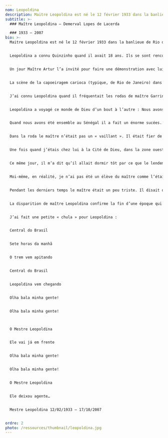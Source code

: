 ```yaml
---
nom: Leopoldina
description: Maitre Leopoldina est né le 12 février 1933 dans la banlieue de Rio de Janeiro, il est issu d’une famille pauvre.
subtitle: >-
  ### Maître Leopoldina – Demerval Lopes de Lacerda

  ### 1933 – 2007
bio: >-
  Maitre Leopoldina est né le 12 février 1933 dans la banlieue de Rio de Janeiro, il est issu d’une famille pauvre. Très tôt il a perdu sa mère et son père l’a abandonné. Il a donc été élevé par une tante qui le maltraitait et un jour il a pris fuite. Il a dormi dans la rue, a vendu des bonbons dans la station de train – Central do Brésil – qui fait référence à son surnom, surnom qu’il a gardé toute sa vie. En faits, à cette époque pour attirer l’attention des passagers, il imitait le son d’un train qui s’appelait Leopoldina. Il est passé par la maison de correction de l’enfance et l’adolescence – FUNABEM – et a passé quelques temps en taule avec son premier maître de capoeira Quinzinho.


  Leopoldina a connu Quinzinho quand il avait 18 ans. Ils se sont rencontrés dans le morro (bidonville) de São Carlos au centre ville de Rio. Quinzinho, selon Leopoldina, boitait d’une jambe mais était très bon en rastera (balayage.) C’était un voyou, chef de gang qui a fini assassiné en prison. Ensuite, Leopoldina a connu un capoeiriste bahianais qui venait d’arriver de l’intérieur de Bahia, il se nommait Artur Emidio. Il était impressionné par sa rapidité et vite il a compris que c’était avec lui qu’il allait continuer son apprentissage.


  Un jour Maître Artur l’a invité pour faire une démonstration avec lui et d’autres capoeiristes à Olaria, dans la banlieue de Rio. C’est à cette occasion qu’il a connu Carlos Bahiano Maluco, ce dernier a trouvé un boulot pour Leopoldina comme docker au quai du port de Rio. Cette rencontre a marqué la vie de Leopoldina à jamais. C’est à partir de cette roda d’exhibition que Leopoldina a commencé à rencontré les angoleiros de Rio, la majorité de ces gens venaient de la banlieue : Joel Lourenço, Kadu, Zé Ignorante, Dois de Ouro, Imagem do Cão, sont quelque uns des personnages dont il se souvient. Le quai du port, les malandrins et les rodas de dimanche ont constitué l’univers de Leopoldina, où il a évolué et s’est forgé sa personnalité et son charisme.


  La scène de la capoeiragem carioca (typique, de Rio de Janeiro) dans les années 50 avait des illustres personnages : Maître Paraná, grand joueur de berimbau, d’ailleurs il fréquentait beaucoup l’Académie de Artur et est le fondateur du groupe São Bento Pequeno. Le grand Mario Buscapé ( Mario Santos) qui a connu Besouro, fondateur du Groupe Bomfim, maître de Zé Grande qui à son tour a formé maître Cabide. Le fameux Maître Sinhosinho qui était déjà un peu oublié à cette époque, faisait partie de cette élite de capoeiras des années 50 à Rio de Janeiro.


  J’ai connu Leopoldina quand il fréquentait les rodas de maître Garrincha à la Puc – Université Catholique à Rio – et à la Maison de l’étudiant dans le quartier du Flamengo, ceci dans les débuts des années 80. Il arrivait très en douceur, sans aucune pression. Habillé avec un gilet, une grande chaine autour du cou avec une dent énorme de sanglier – protection contre les mauvais esprits, « mandingas » (sorcelleries), « muquiranices » (méchancetés) et d’autres pestilences. Il portait un chapeau coco, que je n’ai jamais vu tomber de sa tête. Quand il sentait l’atmosphère un peu lourde, il mettait son contre-egun (sorte de patua magique) pour ne vraiment rien laisser au hasard ! Il jouait avec tout le monde et chantait ses ladainhas, les plus belles que je n’ai jamais entendues ! Après la roda, on allait au bar, boire quelques bières, et lui buvait un soda. Comme un enfant. Je pense que cet esprit enfantin a préservé le vieux en beaucoup de moments difficiles de sa vie. Leopoldina avait une joie de vivre, un positivisme qu’il communiquait à tout le monde. C’est grâce à ce caractère qu’il a commencé à être connu, d’abord au Brésil et puis à l’étranger.


  Leopoldina a voyagé ce monde de Dieu d’un bout à l’autre : Nous avons été ensemble en Allemagne, en Hollande, au Sénégal et en France, chez moi, plusieurs fois. Mais, lui, il était toujours invité par des maîtres et des disciples, il a connu presque tous les pays de l’Europe Occidentale, les États-Unis, l’Australie et l’Indonésie. Dans tous ces lieux il était toujours le centre de l’attention. Ceci sans aucun effort, naturellement. Sa présence illuminait tout !


  Quand nous avons été ensemble au Sénégal il a fait un énorme sucées. A Gorée les enfants allaient derrière lui, en file, à travers les rues de terre battue, ils étaient vingt, parfois trente enfants à le suivre pendant qu’il jouait de son berimbau comme le flutiste de Hamelin. Jamais je n’oublierais cette image : A Dakar, il a dragué une femme et moi j’ai été « choisi » pour traduire les galanteries de Leopoldina durant toute la nuit pendant que les autres gars se faufilait en douceur. Encore à Gorée, durant notre séjour, le maître était le dernier à se coucher et le premier à se lever. Quand je me réveillais dès qu’il entendait ma voix il s’approchait avec sa marche nonchalante et demandait son petit déjeuneur : bouillis d’avoine !


  Dans la roda le maître n’était pas un « vaillant ». Il était fier de ne jamais avoir tapé personne. Je me souviens des divers jeux qu’il a faits où il montrait toute son habilité et le danger de son art sans jamais faire un acte de violence. Sans jamais commettre une bavure. Bien au contraire quand la roda était trop « chaude » il arrêtait le jeu et demandait du calme. C’est grâce à ses principes et d’autres qu’il est devenu, peut-être, le maître le plus populaire du Brésil et surement le plus aimé. Dans un autre contexte le maître a fait preuve de beaucoup de courage et de vaillance pour affronter sa maladie. J’ai vu Leopoldina s’étioler peu à peu à cause de son cancer de la prostate. Il a perdu plusieurs kilos. A subi trois chirurgies, a perdu le contrôle de la vessie et a dû utiliser une sonde. Même dans cet état de santé assez difficile j’ai vu Leopoldina rentrer, avec sa poche d’urine cachée sous son pantalon, dans une roda et jouer avec tout le monde. Le maître a perdu la santé mais pas la noblesse ! Quand je l’appelais de Paris pour avoir de ses nouvelles il me répondait : « Je vais mieux de ce que je le mérite »


  Une fois quand j’étais chez lui à la Cité de Dieu, dans la zone ouest de Rio, devenu célèbre grâce au film du même nom, il est sorti avec moi à pied, à travers les labyrinthes des rues et ruelles de la fameuse cité. Partout où il passait il était salué : « Ça va maître ? », « Bonjour Maître », « Salut maître », « Leopoooooooldinaaa ! » Criait un autre. Et de temps en temps : « Salut Leozinho », disait une fille d’une voix toute douce. Alors Leopoldina faisait un sourire de toutes ses dents et disait : « Elle m’adore »


  Ce même jour, il m’a dit qu’il allait dormir tôt par ce que le lendemain il allait à São Paulo (à 400 kilomètres de Rio). Il allait prendre sa bagnole « branchée » avec une grosse image d’aigle dessiné sur le capot et allait jouer la capoeira à la Place de la République, dans la plus grande capitale du Brésil. En faits, Leopoldina partait de temps en temps pour jouer à São Paulo dans cette célèbre roda, une des plus traditionnelles du Brésil avec celle de Caxias à Rio. Il disait que là-bas il était bien traité. Il me parlait du grand maître Ananias actuellement un des plus vieux maîtres encore en vie, de maître Meinha et d’autres dont je ne me rappelle plus.


  Moi-même, en réalité, je n’ai pas été un élève du maître comme l’était maître Nestor. Je n’ai pas eu ce privilège d’avoir appris la dance des esclaves avec lui. Mais je sais aujourd’hui que le vieux, m’a appris énormément! Il m’a transmis tous ses enseignements de « malandragem », de « mandinga », de noblesse, de sagesse de vie, sans jamais avoir prétendu quoi que ce soit. C’est vrai que je n’ai pas été son élève, mais avec certitude j’étais son disciple. Je crois aussi que sa façon unique de véhiculer un savoir faisait aussi sa force : apprendre sans prétendre, apprendre sans rien dire, enseigner en silence, passer tout un art noble avec l’humilité d’un serf. « Ah maître, aujourd’hui je regrette de ne pas avoir été à la hauteur de ton enseignement. Je regrette, dans ma rusticité, de ne pas avoir su comprendre la finesse de ton savoir ».


  Pendant les derniers temps le maître était un peu triste. Il disait qui les capoeristes de Rio ne le reconnaissait pas à sa juste valeur. Il disait qu’à São Paulo et même à Rio Grande do Sul il était plus aimé, plus reconnu qu’à Rio de Janeiro. C’est peut-être pour cela qu’il a choisi de mourir à São José dos Campos, intérieur de l’état de São Paulo, proche de celui qui pendant toute la période difficile du maître était à son côté comme un fils : maître Tinta Forte. Maître Tinta Forte a été à coté du maître dans les pires moments de sa vie. Lorsque son éclat visible était voilé, au moment où son humeur et ses petites blagues faisaient moins d’effet. Comme dit l’expression : « tout le monde est ami mais dans la douleur les parents sont les dents et encore ils nous mordent. »


  La disparition de maître Leopoldina confirme la fin d’une époque qui a débuté avec la mort de maître Pastinha et de maître Bimba et qui a continué avec la presque totale disparition de tous les vieux maîtres angoleiros bahianais. Le décès de Leopoldina annonce que nous arrivons à la fin d’une époque des grands maîtres, des grands représentants et militants de la capoeira angola qui ont coexisté et sont partis. Leopoldina était un phare qui illuminait des milles et milles de noir dans la nuit et qui le 17 octobre 2007 s’est éteint pour toujours. Sa parole avait une résonance. Son intégrité nous assurait que la vie valait la peine d’être vécue. Nous avons encore quelques maîtres de cette génération vivants. Quelques résistants qui combattent encore et qui éclairent nos chemins de leurs présences. Mais un jour eux aussi partiront. Prions alors pour que les grands maîtres du futur soient aussi bons que ceux qui quand ils partent, nous laissent un peu plus orphelins et silencieux et en même temps ils nous rappellent que nous aussi sommes des mortels.


  J’ai fait une petite « chula » pour Leopoldina :


  Central do Brasil


  Sete horas da manhã


  O trem vem apitando


  Central do Brasil


  Leopoldina vem chegando


  Olha bala minha gente!


  Olha bala minha gente!



  O Mestre Leopoldina


  Ele vai já em frente


  Olha bala minha gente!


  Olha bala minha gente!


  O Mestre Leopoldina


  Ele deixou agente…


  Mestre Leopoldina 12/02/1933 – 17/10/2007


ordre: 2
photo: /ressources/thumbnail/leopoldina.jpg
---
```

